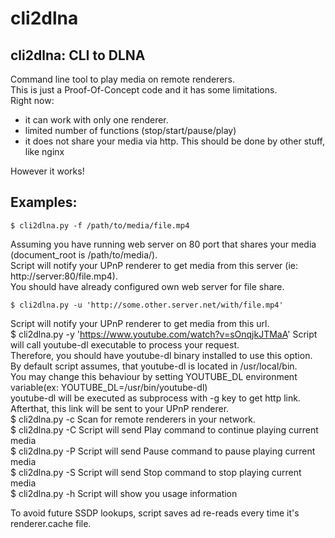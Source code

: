 cli2dlna
========

cli2dlna: CLI to DLNA
---------------------

Command line tool to play media on remote renderers.  
This is just a Proof-Of-Concept code and it has some limitations.  
Right now:
- it can work with only one renderer.
- limited number of functions (stop/start/pause/play)
- it does not share your media via http.
  This should be done by other stuff, like nginx

However it works!

Examples:
---------
    $ cli2dlna.py -f /path/to/media/file.mp4
Assuming you have running web server on 80 port that shares your media (document_root is /path/to/media/).  
Script will notify your UPnP renderer to get media from this server (ie: http://server:80/file.mp4).  
You should have already configured own web server for file share.  

    $ cli2dlna.py -u 'http://some.other.server.net/with/file.mp4'
Script will notify your UPnP renderer to get media from this url.  
    $ cli2dlna.py -y 'https://www.youtube.com/watch?v=sOnqjkJTMaA'
Script will call youtube-dl executable to process your request.  
Therefore, you should have youtube-dl binary installed to use this option.  
By default script assumes, that youtube-dl is located in /usr/local/bin.  
You may change this behaviour by setting YOUTUBE_DL environment variable(ex: YOUTUBE_DL=/usr/bin/youtube-dl)  
youtube-dl will be executed as subprocess with -g key to get http link.  
Afterthat, this link will be sent to your UPnP renderer.  
    $ cli2dlna.py -c
Scan for remote renderers in your network.  
    $ cli2dlna.py -C
Script will send Play command to continue playing current media  
    $ cli2dlna.py -P
Script will send Pause command to pause playing current media  
    $ cli2dlna.py  -S
Script will send Stop command to stop playing current media  
    $ cli2dlna.py  -h
Script will show you usage information  

To avoid future SSDP lookups, script saves ad re-reads every time it's renderer.cache file.
